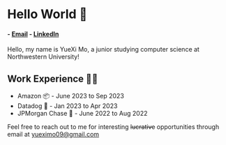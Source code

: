 # Hello World 👋

#### - [Email](mailto:yueximo09@gmail.com) - [LinkedIn](https://www.linkedin.com/in/yueximo/)

Hello, my name is YueXi Mo, a junior studying computer science at Northwestern University!

## Work Experience 👨‍💻
- Amazon 📦 - June 2023 to Sep 2023
- Datadog 🐶 - Jan 2023 to Apr 2023 
- JPMorgan Chase 🏦 - June 2022 to Aug 2022

Feel free to reach out to me for interesting <s>lucrative</s> opportunities through email at yueximo09@gmail.com

